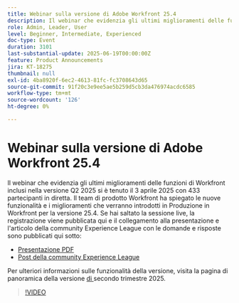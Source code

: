 ```yaml
---
title: Webinar sulla versione di Adobe Workfront 25.4
description: Il webinar che evidenzia gli ultimi miglioramenti delle funzioni di Workfront inclusi nella versione Q2 2025 si è tenuto il 3 aprile 2025 con 433 partecipanti in diretta.
role: Admin, Leader, User
level: Beginner, Intermediate, Experienced
doc-type: Event
duration: 3101
last-substantial-update: 2025-06-19T00:00:00Z
feature: Product Announcements
jira: KT-18275
thumbnail: null
exl-id: 4ba8920f-6ec2-4613-81fc-fc3708643d65
source-git-commit: 91f20c3e9ee5ae5b259d5cb3da476974acdc6585
workflow-type: tm+mt
source-wordcount: '126'
ht-degree: 0%

---
```


# Webinar sulla versione di Adobe Workfront 25.4

Il webinar che evidenzia gli ultimi miglioramenti delle funzioni di Workfront inclusi nella versione Q2 2025 si è tenuto il 3 aprile 2025 con 433 partecipanti in diretta. Il team di prodotto Workfront ha spiegato le nuove funzionalità e i miglioramenti che verranno introdotti in Produzione in Workfront per la versione 25.4. Se hai saltato la sessione live, la registrazione viene pubblicata qui e il collegamento alla presentazione e l&#39;articolo della community Experience League con le domande e risposte sono pubblicati qui sotto:

* [Presentazione PDF](https://workfront-experience.s3.us-west-2.amazonaws.com/Training/Guides/Customer+Success+at+Scale/040325+-+25.4+Second+Quarter+2025+Release+Webinar.pdf)
* [Post della community Experience League](https://experienceleaguecommunities.adobe.com/t5/workfront-discussions/event-follow-up-adobe-workfront-second-quarter-2025-release/td-p/746716)

Per ulteriori informazioni sulle funzionalità della versione, visita la pagina di panoramica della versione [&#x200B; di &#x200B;](https://experienceleague.adobe.com/it/docs/workfront/using/product-announcements/product-releases/release-25-q2/25-q2-release-overview)secondo trimestre 2025.


>[!VIDEO](https://video.tv.adobe.com/v/3463798/?learn=on&enablevpops)
